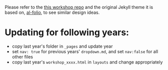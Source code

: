 Please refer to the [this workshop repo](https://github.com/diffusionworkshop/diffusionworkshop.github.io) and the original Jekyll theme it is based on, [al-folio](https://github.com/alshedivat/al-folio), to see similar design ideas. 

# Updating for following years:
 - copy last year's folder in `_pages` and update year
 - set `nav: true` for previous years' `dropdown.md`, and set `nav:false` for all other files
 - copy last year's `workshop_xxxx.html` in `layouts` and change appropriately

